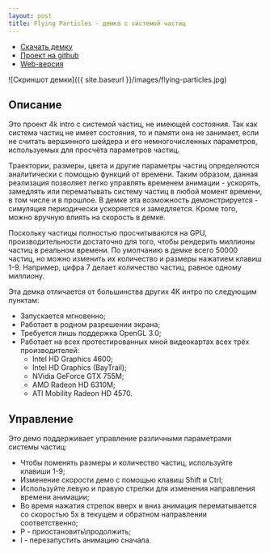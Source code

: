 ```yaml
---
layout: post
title: Flying Particles - демка с системой частиц
---
```


- [Скачать демку](https://github.com/gammaker/flying-particles/blob/master/exe/FlyingParticles.exe?raw=true)
- [Проект на github](https://github.com/gammaker/flying-particles/)
- [Web-версия](http://gammaker.github.io/particles/)

![Скриншот демки]({{ site.baseurl }}/images/flying-particles.jpg)

## Описание

Это проект 4k intro с системой частиц, не имеющей состояния.
Так как система частиц не имеет состояния, то и памяти она не занимает, если не считать вершинного шейдера и его немногочисленных параметров, используемых для просчёта параметров частиц.

Траектории, размеры, цвета и другие параметры частиц определяются аналитически с помощью функций от времени.
Таким образом, данная реализация позволяет легко управлять временем анимации - ускорять, замедлять или перематывать систему частиц в любой момент времени, в том числе и в прошлое.
В демке эта возможность демонстрируется - симуляция периодически ускоряется и замедляется. Кроме того, можно вручную влиять на скорость в демке.

Поскольку частицы полностью просчитываются на GPU, производительности достаточно для того, чтобы рендерить миллионы частиц в реальном времени.
По умолчанию в демке всего 50000 частиц, но можно изменить их количество и размеры нажатием клавиш 1-9. Например, цифра 7 делает количество частиц, равное одному миллиону.
 
 Эта демка отличается от большинства других 4K интро по следующим пунктам:
 
- Запускается мгновенно;
- Работает в родном разрешении экрана;
- Требуется лишь поддержка OpenGL 3.0;
- Работает на всех протестированных мной видеокартах всех трёх производителей:
  - Intel HD Graphics 4600;
  - Intel HD Graphics (BayTrail);
  - NVidia GeForce GTX 755M;
  - AMD Radeon HD 6310M;
  - ATI Mobility Radeon HD 4570.
 
 
## Управление

Это демо поддерживает управление различными параметрами системы частиц:

- Чтобы поменять размеры и количество частиц, используйте клавиши 1-9;
- Изменение скорости демо с помощью клавиш Shift и Ctrl;
- Используйте левую и правую стрелки для изменения направления времени анимации;
- Во время нажатия стрелок вверх и вниз анимация перематывается со скоростью 5x в текущем и обратном направлении соответственно;
- P - приостановить\продолжить;
- I - перезапустить анимацию сначала.



